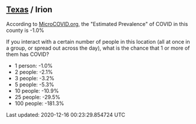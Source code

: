 
## [Texas](/united-states/texas) / Irion

According to [MicroCOVID.org](http://microcovid.org),
the "Estimated Prevalence" of COVID in this county is -1.0%

If you interact with a certain number of people in this location
(all at once in a group, or spread out across the day), what is the chance that
1 or more of them has COVID?

- 1 person: -1.0%
- 2 people: -2.1%
- 3 people: -3.2%
- 5 people: -5.3%
- 10 people: -10.9%
- 25 people: -29.5%
- 100 people: -181.3%

Last updated: 2020-12-16 00:23:29.854724 UTC
